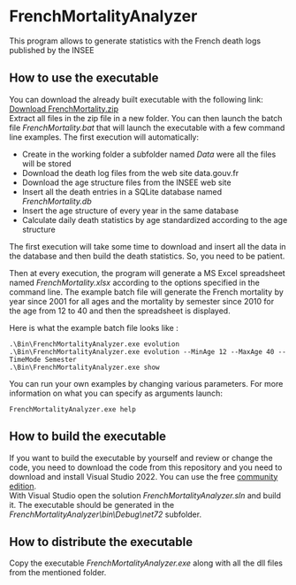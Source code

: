 # FrenchMortalityAnalyzer
This program allows to generate statistics with the French death logs published by the INSEE
## How to use the executable
You can download the already built executable with the following link:  
[Download FrenchMortality.zip](https://www.finalanalytics.com/Downloads/FrenchMortality.zip)  
Extract all files in the zip file in a new folder. You can then launch the batch file *FrenchMortality.bat* that will launch the executable with a few command line examples.
The first execution will automatically:

- Create in the working folder a subfolder named *Data* were all the files will be stored
- Download the death log files from the web site data.gouv.fr
- Download the age structure files from the INSEE web site 
- Insert all the death entries in a SQLite database named *FrenchMortality.db*
- Insert the age structure of every year in the same database
- Calculate daily death statistics by age standardized according to the age structure

The first execution will take some time to download and insert all the data in the database and then build the death statistics. So, you need to be patient.

Then at every execution, the program will generate a MS Excel spreadsheet named *FrenchMortality.xlsx* according to the options specified in the command line. The example batch file will generate the French mortality by year since 2001 for all ages and the mortality by semester since 2010 for the age from 12 to 40 and then the spreadsheet is displayed.

Here is what the example batch file looks like :

    .\Bin\FrenchMortalityAnalyzer.exe evolution
    .\Bin\FrenchMortalityAnalyzer.exe evolution --MinAge 12 --MaxAge 40 --TimeMode Semester
    .\Bin\FrenchMortalityAnalyzer.exe show

You can run your own examples by changing various parameters. For more information on what you can specify as arguments launch:

    FrenchMortalityAnalyzer.exe help

## How to build the executable
If you want to build the executable by yourself and review or change the code, you need to download the code from this repository and you need to download and install Visual Studio 2022. You can use the free [community edition](https://visualstudio.microsoft.com/vs/community/).  
With Visual Studio open the solution *FrenchMortalityAnalyzer.sln* and build it.
The executable should be generated in the *FrenchMortalityAnalyzer\bin\Debug\net72* subfolder.
## How to distribute the executable
Copy the executable *FrenchMortalityAnalyzer.exe* along with all the dll files from the mentioned folder.
